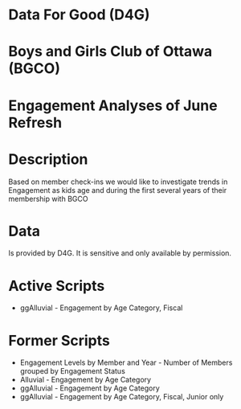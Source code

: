 # Data For Good (D4G)
# Boys and Girls Club of Ottawa (BGCO)
# Engagement Analyses of June Refresh

# Description
Based on member check-ins we would like to investigate trends in Engagement as kids age and during the first several years of their membership with BGCO

# Data
Is provided by D4G. It is sensitive and only available by permission.

# Active Scripts
* ggAlluvial - Engagement by Age Category, Fiscal


# Former Scripts
* Engagement Levels by Member and Year - Number of Members grouped by Engagement Status
* Alluvial - Engagement by Age Category
* ggAlluvial - Engagement by Age Category
* ggAlluvial - Engagement by Age Category, Fiscal, Junior only
